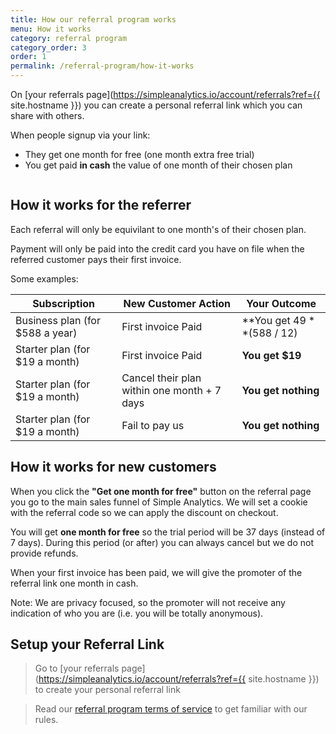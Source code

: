 ```yaml
---
title: How our referral program works
menu: How it works
category: referral program
category_order: 3
order: 1
permalink: /referral-program/how-it-works
---
```


On [your referrals page](https://simpleanalytics.io/account/referrals?ref={{ site.hostname }}) you can create a personal referral link which you can share with others. 

When people signup via your link:
- They get one month for free (one month extra free trial)
- You get paid **in cash** the value of one month of their chosen plan

<img class="undraw-svg" src="/images/undraw-hang-out.svg" alt="">

## How it works for the referrer

Each referral will only be equivilant to one month's of their chosen plan. 

Payment will only be paid into the credit card you have on file when the referred customer pays their first invoice.

Some examples:

| Subscription | New Customer Action | Your Outcome
| --- | --- | --- |
| Business plan (for $588 a year) | First invoice Paid | **You get $49** ($588 / 12) |
| Starter plan (for $19 a month) | First invoice Paid | **You get $19** |
| Starter plan (for $19 a month) | Cancel their plan within one month + 7 days | **You get nothing** |
| Starter plan (for $19 a month) | Fail to pay us | **You get nothing** |

## How it works for new customers

When you click the **"Get one month for free"** button on the referral page you go to the main sales funnel of Simple Analytics. We will set a cookie with the referral code so we can apply the discount on checkout. 

You will get **one month for free** so the trial period will be 37 days (instead of 7 days). During this period (or after) you can always cancel but we do not provide refunds.

When your first invoice has been paid, we will give the promoter of the referral link one month in cash. 

Note: We are privacy focused, so the promoter will not receive any indication of who you are (i.e. you will be totally anonymous).


## Setup your Referral Link
> Go to [your referrals page](https://simpleanalytics.io/account/referrals?ref={{ site.hostname }}) to create your personal referral link


> Read our [referral program terms of service](/referral-program/terms-of-service) to get familiar with our rules.
